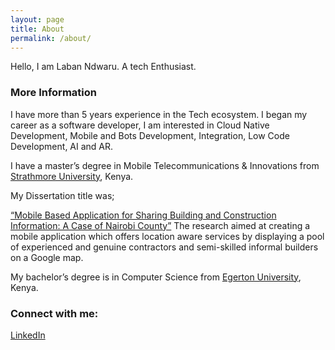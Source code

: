 ```yaml
---
layout: page
title: About
permalink: /about/
---
```


Hello, I am Laban Ndwaru. A tech Enthusiast. 

### More Information

I have more than 5 years experience in the Tech ecosystem. I began my career as a software developer, I am interested in Cloud Native Development, Mobile and Bots Development, Integration, Low Code Development, AI and AR.

I have a master’s degree in Mobile Telecommunications & Innovations from [Strathmore University](https://www.strathmore.edu/), Kenya.

My Dissertation title was;

[“Mobile Based Application for Sharing Building and Construction Information: A Case of Nairobi County”](https://su-plus.strathmore.edu/handle/11071/5698)
The research aimed at creating a mobile application which offers location aware services by displaying a pool of experienced and genuine contractors and semi-skilled informal builders on a Google map.

My bachelor’s degree is in Computer Science from [Egerton University](http://egerton.ac.ke/), Kenya.

### Connect with me:

[LinkedIn](https://www.linkedin.com/in/labanndwaru/)
